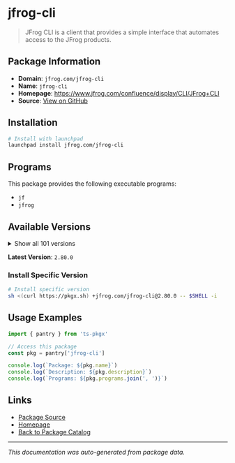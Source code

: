 # jfrog-cli

> JFrog CLI is a client that provides a simple interface that automates access to the JFrog products.

## Package Information

- **Domain**: `jfrog.com/jfrog-cli`
- **Name**: `jfrog-cli`
- **Homepage**: https://www.jfrog.com/confluence/display/CLI/JFrog+CLI
- **Source**: [View on GitHub](https://github.com/pkgxdev/pantry/tree/main/projects/jfrog.com/jfrog-cli/package.yml)

## Installation

```bash
# Install with launchpad
launchpad install jfrog.com/jfrog-cli
```

## Programs

This package provides the following executable programs:

- `jf`
- `jfrog`

## Available Versions

<details>
<summary>Show all 101 versions</summary>

- `2.80.0`, `2.79.2`, `2.79.1`, `2.79.0`, `2.78.9`
- `2.78.8`, `2.78.7`, `2.78.6`, `2.78.5`, `2.78.3`
- `2.78.2`, `2.78.1`, `2.78.0`, `2.77.0`, `2.76.1`
- `2.76.0`, `2.75.1`, `2.75.0`, `2.74.1`, `2.74.0`
- `2.73.3`, `2.73.2`, `2.73.0`, `2.72.5`, `2.72.4`
- `2.72.3`, `2.72.2`, `2.72.1`, `2.72.0`, `2.71.5`
- `2.71.4`, `2.71.3`, `2.71.2`, `2.71.1`, `2.71.0`
- `2.70.0`, `2.69.0`, `2.68.0`, `2.67.0`, `2.66.0`
- `2.65.0`, `2.64.1`, `2.64.0`, `2.63.2`, `2.63.1`
- `2.63.0`, `2.62.2`, `2.62.1`, `2.62.0`, `2.61.2`
- `2.61.1`, `2.61.0`, `2.60.0`, `2.59.1`, `2.59.0`
- `2.58.2`, `2.58.1`, `2.57.1`, `2.57.0`, `2.56.1`
- `2.56.0`, `2.55.0`, `2.54.0`, `2.53.2`, `2.53.1`
- `2.52.10`, `2.52.9`, `2.52.8`, `2.52.7`, `2.52.6`
- `2.52.5`, `2.52.4`, `2.52.3`, `2.52.2`, `2.52.1`
- `2.52.0`, `2.51.1`, `2.51.0`, `2.50.4`, `2.50.2`
- `2.50.1`, `2.50.0`, `2.49.2`, `2.49.1`, `2.49.0`
- `2.48.0`, `2.47.0`, `2.46.3`, `2.46.2`, `2.46.1`
- `2.46.0`, `2.45.0`, `2.44.1`, `2.44.0`, `2.43.1`
- `2.43.0`, `2.42.1`, `2.42.0`, `2.41.1`, `2.41.0`
- `2.40.0`

</details>

**Latest Version**: `2.80.0`

### Install Specific Version

```bash
# Install specific version
sh <(curl https://pkgx.sh) +jfrog.com/jfrog-cli@2.80.0 -- $SHELL -i
```

## Usage Examples

```typescript
import { pantry } from 'ts-pkgx'

// Access this package
const pkg = pantry['jfrog-cli']

console.log(`Package: ${pkg.name}`)
console.log(`Description: ${pkg.description}`)
console.log(`Programs: ${pkg.programs.join(', ')}`)
```

## Links

- [Package Source](https://github.com/pkgxdev/pantry/tree/main/projects/jfrog.com/jfrog-cli/package.yml)
- [Homepage](https://www.jfrog.com/confluence/display/CLI/JFrog+CLI)
- [Back to Package Catalog](../../../package-catalog.md)

---

*This documentation was auto-generated from package data.*
